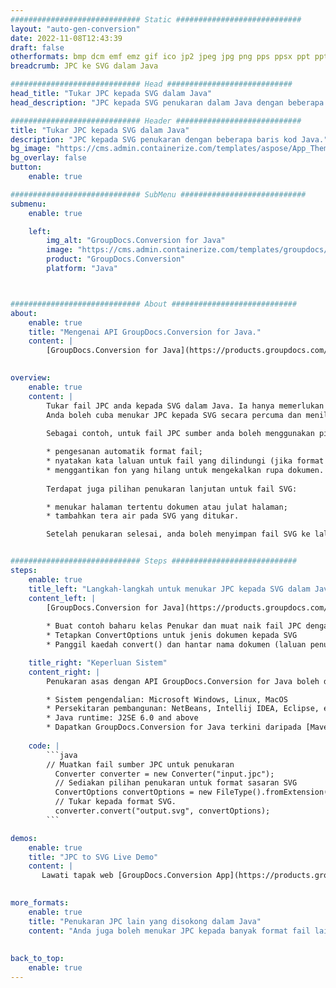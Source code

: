 ```yaml
---
############################# Static ############################
layout: "auto-gen-conversion"
date: 2022-11-08T12:43:39
draft: false
otherformats: bmp dcm emf emz gif ico jp2 jpeg jpg png pps ppsx ppt pptx psb psd svg svgz tga tif tiff webp wmf wmz
breadcrumb: JPC ke SVG dalam Java

############################# Head ############################
head_title: "Tukar JPC kepada SVG dalam Java"
head_description: "JPC kepada SVG penukaran dalam Java dengan beberapa baris kod. Tukar lebih 160 format fail menggunakan API penukaran dokumen GroupDocs untuk Java"

############################# Header ############################
title: "Tukar JPC kepada SVG dalam Java"
description: "JPC kepada SVG penukaran dengan beberapa baris kod Java."
bg_image: "https://cms.admin.containerize.com/templates/aspose/App_Themes/V3/images/bg/header1.png"
bg_overlay: false
button:
    enable: true

############################# SubMenu ############################
submenu:
    enable: true

    left:
        img_alt: "GroupDocs.Conversion for Java"
        image: "https://cms.admin.containerize.com/templates/groupdocs/images/product-logos/90x90-noborder/groupdocs-conversion-java.png"
        product: "GroupDocs.Conversion"
        platform: "Java"



############################# About ############################
about:
    enable: true
    title: "Mengenai API GroupDocs.Conversion for Java."
    content: |
        [GroupDocs.Conversion for Java](https://products.groupdocs.com/conversion/java/) ialah API penukaran format fail lanjutan untuk menukar antara imej popular dan format dokumen seperti Microsoft Office, OpenDocument, PDF, HTML, e-mel, CAD. dan banyak lagi dengan hanya beberapa baris kod. API asli secara automatik mengesan format dokumen asal dan menawarkan banyak pilihan untuk menyesuaikan dokumen yang ditukar. Bersama-sama dengan fungsi mengekstrak maklumat daripada dokumen, ia juga menyokong caching hasil penukaran ke cakera tempatan secara lalai. Walau bagaimanapun, sebarang jenis storan cache boleh disokong dengan melaksanakan antara muka yang sesuai - Amazon S3, Dropbox, Google Drive, Windows Azure, Reddis atau mana-mana yang lain.
    

overview:
    enable: true
    content: |
        Tukar fail JPC anda kepada SVG dalam Java. Ia hanya memerlukan beberapa baris kod Java pada mana-mana platform pilihan anda, seperti Windows, Linux, macOS.
        Anda boleh cuba menukar JPC kepada SVG secara percuma dan menilai kualiti hasil penukaran. Bersama-sama dengan skrip penukaran fail mudah, anda boleh mencuba pilihan yang lebih canggih untuk memuatkan fail sumber JPC dan menyimpan output SVG. 
        
        Sebagai contoh, untuk fail JPC sumber anda boleh menggunakan pilihan pemuatan berikut:

        * pengesanan automatik format fail;
        * nyatakan kata laluan untuk fail yang dilindungi (jika format fail menyokongnya);
        * menggantikan fon yang hilang untuk mengekalkan rupa dokumen.
        
        Terdapat juga pilihan penukaran lanjutan untuk fail SVG:

        * menukar halaman tertentu dokumen atau julat halaman;
        * tambahkan tera air pada SVG yang ditukar.

        Setelah penukaran selesai, anda boleh menyimpan fail SVG ke laluan fail setempat anda atau ke mana-mana storan pihak ketiga seperti FTP, Amazon S3, Google Drive, Dropbox dll. Sila ambil perhatian - untuk menukar JPC kepada SVG, anda tidak perlu memasang sebarang perisian tambahan, seperti MS Office, Open Office, Adobe Acrobat Reader dsb.


############################# Steps ############################
steps:
    enable: true
    title_left: "Langkah-langkah untuk menukar JPC kepada SVG dalam Java"
    content_left: |
        [GroupDocs.Conversion for Java](https://products.groupdocs.com/conversion/java/) membenarkan pembangun menukar fail JPC kepada SVG dengan mudah dengan beberapa baris kod.
        
        * Buat contoh baharu kelas Penukar dan muat naik fail JPC dengan laluan penuh
        * Tetapkan ConvertOptions untuk jenis dokumen kepada SVG
        * Panggil kaedah convert() dan hantar nama dokumen (laluan penuh) dan format (SVG) sebagai parameter

    title_right: "Keperluan Sistem"
    content_right: |
        Penukaran asas dengan API GroupDocs.Conversion for Java boleh dilakukan dengan hanya beberapa baris kod. API kami disokong pada semua platform dan sistem pengendalian utama. Sebelum melaksanakan kod di bawah, pastikan anda mempunyai prasyarat berikut dipasang pada sistem anda.

        * Sistem pengendalian: Microsoft Windows, Linux, MacOS
        * Persekitaran pembangunan: NetBeans, Intellij IDEA, Eclipse, etc.
        * Java runtime: J2SE 6.0 and above
        * Dapatkan GroupDocs.Conversion for Java terkini daripada [Maven](https://repository.groupdocs.com/webapp/#/artifacts/browse/tree/General/repo/com/groupdocs/groupdocs-conversion)
         
    code: |
        ```java    
        // Muatkan fail sumber JPC untuk penukaran
          Converter converter = new Converter("input.jpc");
          // Sediakan pilihan penukaran untuk format sasaran SVG
          ConvertOptions convertOptions = new FileType().fromExtension("svg").getConvertOptions();
          // Tukar kepada format SVG.
          converter.convert("output.svg", convertOptions);
        ```

demos:
    enable: true
    title: "JPC to SVG Live Demo"
    content: |
       Lawati tapak web [GroupDocs.Conversion App](https://products.groupdocs.app/conversion/family) kami dan cuba JPC kepada SVG penukaran sekarang. Demo percuma mempunyai faedah berikut
          

more_formats:
    enable: true
    title: "Penukaran JPC lain yang disokong dalam Java"
    content: "Anda juga boleh menukar JPC kepada banyak format fail lain. Sila lihat senarai di bawah."
       
       
back_to_top:
    enable: true
---
```

